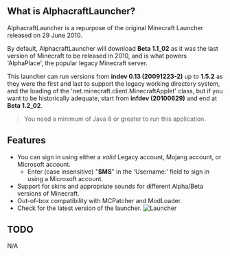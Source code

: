 ## What is AlphacraftLauncher?
AlphacraftLauncher is a repurpose of the original Minecraft Launcher released on 29 June 2010.

By default, AlphacraftLauncher will download **Beta 1.1_02** as it was the last version of Minecraft to be released in 2010, and is what powers 'AlphaPlace', the popular legacy Minecraft server. 

This launcher can run versions from **indev 0.13 (20091223-2)** up to **1.5.2** as they were the first and last to support the legacy working directory system, and the loading of the 'net.minecraft.client.MinecraftApplet' class, but if you want to be historically adequate, start from **infdev (20100629)** and end at **Beta 1.2_02**.

> You need a minimum of Java 8 or greater to run this application.

## Features
- You can sign in using either a *valid* Legacy account, Mojang account, or Microsoft account.
  - Enter (case insensitive) "**$MS**" in the 'Username:' field to sign in using a Microsoft account.
- Support for skins and appropriate sounds for different Alpha/Beta versions of Minecraft.
- Out-of-box compatibility with MCPatcher and ModLoader.
- Check for the latest version of the launcher.
![Launcher](https://i.imgur.com/CNB25rv.png)

## TODO
N/A
